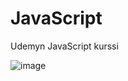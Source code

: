 # JavaScript
Udemyn JavaScript kurssi

![image](https://user-images.githubusercontent.com/59684493/215750058-7cfa6941-b968-48ec-b97e-ae3a8f96be0c.png)
